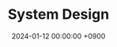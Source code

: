---
layout  : category
title   : System Design
date    : 2024-01-12 00:00:00 +0900
updated : 2024-01-12 00:00:00 +0900
tag     : 
toc     : true
public  : true
comment : false
parent  : [[/index]]
latex   : false
---